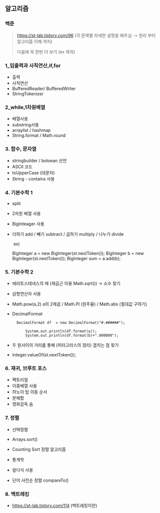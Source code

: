 ## 알고리즘

### 백준

> https://st-lab.tistory.com/96  (각 문제별 자세한 설명을 해주심 -> 원리 부터 알고리즘 이해 까지)
>
> 다음에 꼭 한번 더 보기 (ex 재귀) 

### 1_입출력과 사칙연산,if,for

- 출력
- 사칙연산
- BufferedReader/ BufferedWriter
- StringTokenizer

### 2_while,1차원배열

* 배열사용
* substring사용
* arraylist / hashmap
* String.format / Math.round

### 3. 함수, 문자열

* stringbuilder / boloean 선언
* ASCII 코드
* toUpperCase (대문자)
* String  - contains 사용

### 4. 기본수학 1

* split

* 2차원 배열 사용

* BigInteager 사용

* 더하기 add /  빼기 subtract / 곱하기 multiply / 나누기 divide  

  ​	ex) 

  	BigInteger a = new BigInteger(st.nextToken());
  		BigInteger b = new BigInteger(st.nextToken());
  		BigInteger sum = a.add(b);

### 5. 기본수학 2

* 에라토스테네스의 체 (제곱근 이용 Math.sqrt()) -> 소수 찾기

* 삼항연산자 사용

* Math.pow(a,2)  a의 2제곱 / Math.PI (원주율) / Math.abs (절대값 구하기)

* DecimalFormat 

  		DecimalFormat df  = new DecimalFormat("#.######");
    		
    		System.out.println(df.format(a));
    		System.out.println(df.format(b)+".000000");

* 두 원사이의 거리를 통해 (피타고라스의 정리) 겹치는 점 찾기
* Integer.valueOf(st.nextToken());

### 6. 재귀, 브루트 포스

- 팩토리얼
- 이중배열 사용
- 하노이 탑 이동 순서
- 분해합
- 영화감독 숌

### 7. 정렬

* 선택정렬

* Arrays.sort()
* Counting Sort 정렬 알고리즘
* 통계학
* 람다식 사용 
* 단어 사전순 정렬 compareTo()

### 8. 백트레킹

* https://st-lab.tistory.com/114 (백트레킹이란)